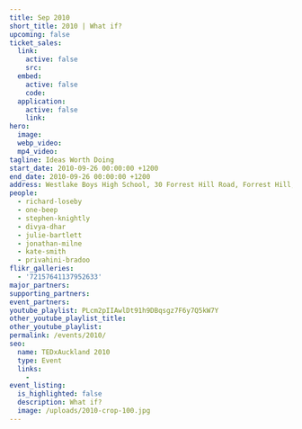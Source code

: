 ```yaml
---
title: Sep 2010
short_title: 2010 | What if?
upcoming: false
ticket_sales:
  link:
    active: false
    src:
  embed:
    active: false
    code:
  application:
    active: false
    link:
hero:
  image:
  webp_video:
  mp4_video:
tagline: Ideas Worth Doing
start_date: 2010-09-26 00:00:00 +1200
end_date: 2010-09-26 00:00:00 +1200
address: Westlake Boys High School, 30 Forrest Hill Road, Forrest Hill, Auckland 0620
people:
  - richard-loseby
  - one-beep
  - stephen-knightly
  - divya-dhar
  - julie-bartlett
  - jonathan-milne
  - kate-smith
  - privahini-bradoo
flikr_galleries:
  - '72157641137952633'
major_partners:
supporting_partners:
event_partners:
youtube_playlist: PLcm2pIIAwlDt91h9DBqsgz7F6y7Q5kW7Y
other_youtube_playlist_title:
other_youtube_playlist:
permalink: /events/2010/
seo:
  name: TEDxAuckland 2010
  type: Event
  links:
    -
event_listing:
  is_highlighted: false
  description: What if?
  image: /uploads/2010-crop-100.jpg
---
```


